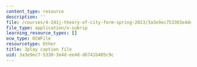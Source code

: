 ```yaml
---
content_type: resource
description: ''
file: /courses/4-241j-theory-of-city-form-spring-2013/3a3e9ec753303e4dee4dd6741b405c9c_fyQFGf2z4gQ.srt
file_type: application/x-subrip
learning_resource_types: []
ocw_type: OCWFile
resourcetype: Other
title: 3play caption file
uid: 3a3e9ec7-5330-3e4d-ee4d-d6741b405c9c
---
```

